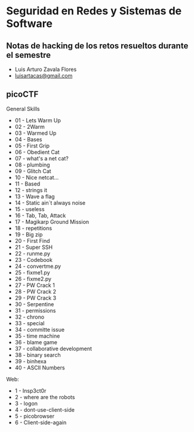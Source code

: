 
# Seguridad en Redes y Sistemas de Software

## Notas de hacking de los retos resueltos durante el semestre
- Luis Arturo Zavala Flores
- luisartacas@gmail.com

## picoCTF
General Skills
- 01 - Lets Warm Up
- 02 - 2Warm
- 03 - Warmed Up
- 04 - Bases
- 05 - First Grip
- 06 - Obedient Cat
- 07 - what's a net cat?
- 08 - plumbing
- 09 - Glitch Cat
- 10 - Nice netcat...
- 11 - Based
- 12 - strings it
- 13 - Wave a flag
- 14 - Static ain´t always noise
- 15 - useless
- 16 - Tab, Tab, Attack
- 17 - Magikarp Ground Mission
- 18 - repetitions
- 19 - Big zip
- 20 - First Find
- 21 - Super SSH
- 22 - runme.py
- 23 - Codebook
- 24 - convertme.py
- 25 - fixme1.py
- 26 - fixme2.py
- 27 - PW Crack 1
- 28 - PW Crack 2
- 29 - PW Crack 3
- 30 - Serpentine
- 31 - permissions
- 32 - chrono
- 33 - special
- 34 - committe issue
- 35 - time machine
- 36 - blame game
- 37 - collaborative development
- 38 - binary search
- 39 - binhexa
- 40 - ASCII Numbers

Web:
- 1 - Insp3ct0r
- 2 - where are the robots
- 3 - logon
- 4 - dont-use-client-side
- 5 - picobrowser
- 6 - Client-side-again